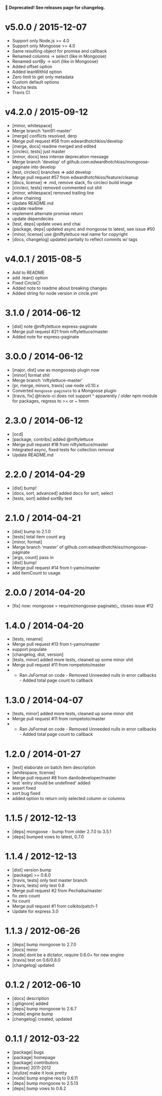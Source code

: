 **🥲 Deprecated! See releases page for changelog.**

v5.0.0 / 2015-12-07
==================

  * Support only Node.js >= 4.0
  * Support only Mongoose >= 4.0
  * Same resulting object for promise and callback
  * Renamed columns -> select (like in Mongoose)
  * Renamed sortBy -> sort (like in Mongoose)
  * Added offset option
  * Added leanWithId option
  * Zero limit to get only metadata
  * Custom default options
  * Mocha tests
  * Travis CI
  
v4.2.0 / 2015-09-12
==================

  * [minor, whitespace]
  * Merge branch 'tsm91-master'
  * [merge] conflicts resolved, derp
  * Merge pull request #58 from edwardhotchkiss/develop
  * [merge, docs] readme merged and edited
  * [circleci, tests] just master
  * [minor, docs] less intense deprecation message
  * Merge branch 'develop' of github.com:edwardhotchkiss/mongoose-paginate into develop
  * [test, circleci] branches => add develop
  * Merge pull request #57 from edwardhotchkiss/feature/cleanup
  * [docs, license] => .md, remove slack, fix circleci build image
  * [circleci, tests] removed commented out shit
  * [minor, whitespace] removed trailing line
  * allow chaining
  * Update README.md
  * update readme
  * implement alternate promise return
  * update dependecies
  * [test, deps] update vows and chai
  * [package, deps] updated async and mongoose to latest, see issue #50
  * [minor, license] use @niftylettuce real name for copyright
  * [docs, changelog] updated partially to reflect commits w/ tags

v4.0.1 / 2015-08-5
===================

  * Add to README
  * add .lean() option
  * Fixed CircleCI
  * Added note to readme about breaking changes
  * Added string for node version in circle.yml

3.1.0 / 2014-06-12
==================

 * [dist] note @niftylettuce express-paginate
 * Merge pull request #21 from niftylettuce/master
 * Added note for express-paginate

3.0.0 / 2014-06-12
==================

 * [major, dist] use as mongoosejs plugin now
 * [minor] format shit
 * Merge branch 'niftylettuce-master'
 * [pr, merge, minors, travis] use node v0.10.x
 * Converted `mongoose-paginate` to a Mongoose plugin
 * [travis, fix] @travis-ci does not support ^ apparently / older npm module for packages, regress to >= or ~ hmm

2.3.0 / 2014-06-12
==================

 * [ocd]
 * [package, contribs] added @niftylettuce
 * Merge pull request #18 from niftylettuce/master
 * Integrated async, fixed tests for collection removal
 * Update README.md

2.2.0 / 2014-04-29
==================

 * [dist] bump!
 * [docs, sort, advanced] added docs for sort, select
 * [tests, sort] added sortBy test

2.1.0 / 2014-04-21
==================

 * [dist] bump to 2.1.0
 * [tests] total item count arg
 * [minor, format]
 * Merge branch 'master' of github.com:edwardhotchkiss/mongoose-paginate
 * [args, count] pass in
 * [dist] bump!
 * Merge pull request #14 from t-yamo/master
 * add itemCount to usage

2.0.0 / 2014-04-20
==================

 * [fix] now: mongoose = require(mongoose-paginate);, closes issue #12

1.4.0 / 2014-04-20
==================

 * [tests, rename]
 * Merge pull request #13 from t-yamo/master
 * support populate
 * [changelog, dist, version]
 * [tests, minor] added more tests, cleaned up some minor shit
 * Merge pull request #11 from rompetoto/master
 * - Ran JsFormat on code - Removed Unneeded nulls in error callbacks - Added total page count to callback

1.3.0 / 2014-04-07
==================

 * [tests, minor] added more tests, cleaned up some minor shit
 * Merge pull request #11 from rompetoto/master
 * - Ran JsFormat on code - Removed Unneeded nulls in error callbacks - Added total page count to callback

1.2.0 / 2014-01-27
==================

 * [test] elaborate on batch item description
 * [whitespace, license]
 * Merge pull request #8 from danilodeveloper/master
 * test 'entry should be undefined' added
 * assert fixed
 * sort bug fixed
 * added option to return only selected column or columns

1.1.5 / 2012-12-13
==================

  * [deps] mongoose - bump from older 2.7.0 to 3.5.1
  * [deps] bumped vows to latest, 0.7.0

1.1.4 / 2012-12-13
==================

  * [dist] version bump
  * [package] >= 0.8.0
  * [travis, tests] only test master branch
  * [travis, tests] only test 0.8
  * Merge pull request #2 from Pechalka/master
  * fix zero count
  * fix count
  * Merge pull request #1 from colkito/patch-1
  * Update for express 3.0

1.1.3 / 2012-06-26
==================

  * [deps] bump mongoose to 2.7.0
  * [docs] minor
  * [node] dont be a dictator, require 0.6.0+ for new engine
  * [travis] test on 0.6/0.8.0
  * [changelog] updated

0.1.2 / 2012-06-10
==================

  * [docs] description
  * [.gitignore] added
  * [deps] bump mongoose to 2.6.7
  * [node] engine bump
  * [changelog] created, updated

0.1.1 / 2012-03-22
==================

  * [package] bugs
  * [package] homepage
  * [package] contributors
  * [license] 2011-2012
  * [stylize] make it look pretty
  * [node] bump engine req to 0.6.11
  * [deps] bump mongoose to 2.5.13
  * [deps] bump vows to 0.6.2
 
